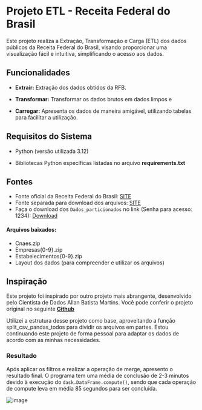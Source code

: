 # Projeto ETL - Receita Federal do Brasil

Este projeto realiza a Extração, Transformação e Carga (ETL) dos dados públicos da Receita Federal do Brasil, visando proporcionar uma visualização fácil e intuitiva, simplificando o acesso aos dados.

## Funcionalidades
* **Extrair:** Extração dos dados obtidos da RFB.

* **Transformar:** Transformar os dados brutos em dados limpos e 

* **Carregar:** Apresenta os dados de maneira amigável, utilizando tabelas para facilitar a utilização.

## Requisitos do Sistema
* Python (versão utilizada 3.12)

* Bibliotecas Python específicas listadas no arquivo **requirements.txt**

## Fontes
* Fonte oficial da Receita Federal do Brasil: [SITE](https://dados.gov.br/dados/conjuntos-dados/cadastro-nacional-da-pessoa-juridica---cnpj)
* Fonte separada para download dos arquivos: [SITE](https://dadosabertos.rfb.gov.br/CNPJ/)
* Faça o download dos `Dados_particionados` no link (Senha para acesso: 1234): [Download](https://www.transfernow.net/dl/202402019GMwmeVX)

#### Arquivos baixados:
* Cnaes.zip
* Empresas{0-9}.zip
* Estabelecimentos{0-9}.zip
* Layout dos dados (para compreender e utilizar os arquivos)

## Inspiração
Este projeto foi inspirado por outro projeto mais abrangente, desenvolvido pelo Cientista de Dados Allan Batista Martins. Você pode conferir o projeto original no seguinte **[Github](https://github.com/allanbmartins/Projeto_ETL_RFB_IBGE_ANP)**

Utilizei a estrutura desse projeto como base, aproveitando a função split_csv_pandas_todos para dividir os arquivos em partes. Estou continuando este projeto de forma pessoal para adaptar os dados de acordo com as minhas necessidades.

### Resultado
Após aplicar os filtros e realizar a operação de merge, apresento o resultado final. O programa tem uma média de conclusão de 2-3 minutos devido à execução do `dask.DataFrame.compute()`, sendo que cada operação de compute leva em média 85 segundos para ser concluída.

![image](https://github.com/danexplore/ETL_RFB_DATA/assets/74932150/e545cf39-cb4c-43f3-a299-5ea22a04f6db)
